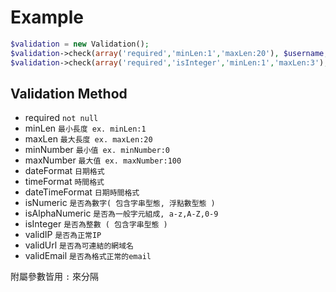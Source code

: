 # Example
```php
$validation = new Validation();
$validation->check(array('required','minLen:1','maxLen:20'), $username, 'Invalid Username!');
$validation->check(array('required','isInteger','minLen:1','maxLen:3'), $age, 'Invalid Age');
```

## Validation Method
- required `not null`
- minLen `最小長度 ex. minLen:1`
- maxLen `最大長度 ex. maxLen:20`
- minNumber `最小值 ex. minNumber:0`
- maxNumber `最大值 ex. maxNumber:100`
- dateFormat `日期格式`
- timeFormat `時間格式`
- dateTimeFormat `日期時間格式`
- isNumeric `是否為數字( 包含字串型態, 浮點數型態 )`
- isAlphaNumeric `是否為一般字元組成, a-z,A-Z,0-9`
- isInteger `是否為整數 ( 包含字串型態 )`
- validIP `是否為正常IP`
- validUrl `是否為可連結的網域名`
- validEmail `是否為格式正常的email`

附屬參數皆用 `:` 來分隔

